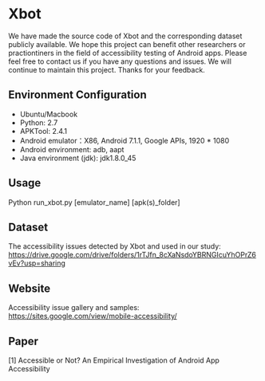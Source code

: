 # Xbot
We have made the source code of Xbot and the corresponding dataset publicly available. We hope this project can benefit other researchers or practiontiners in the field of accessibility testing of Android apps. Please feel free to contact us if you have any questions and issues. We will continue to maintain this project. Thanks for your feedback.

## Environment Configuration
* Ubuntu/Macbook
* Python: 2.7
* APKTool: 2.4.1
* Android emulator：X86, Android 7.1.1, Google APIs, 1920 * 1080
* Android environment: adb, aapt
* Java environment (jdk): jdk1.8.0_45

## Usage
Python run_xbot.py [emulator_name] [apk(s)_folder]

## Dataset
The accessibility issues detected by Xbot and used in our study: https://drive.google.com/drive/folders/1rTJfn_8cXaNsdoYBRNGIcuYhOPrZ6vEv?usp=sharing

## Website
Accessibility issue gallery and samples:
https://sites.google.com/view/mobile-accessibility/

## Paper
[1] Accessible or Not? An Empirical Investigation of Android App Accessibility
